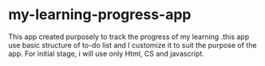# my-learning-progress-app
This app created purposely to track the progress of my learning .this app use  basic structure of to-do list and I customize it to suit the purpose of the app.
For initial stage, i will use only Html, CS and javascript.
